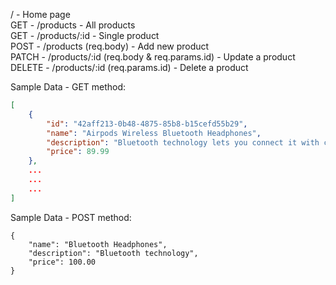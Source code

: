 / - Home page  
GET - /products - All products  
GET - /products/:id - Single product  
POST - /products (req.body) - Add new product  
PATCH - /products/:id (req.body & req.params.id) - Update a product  
DELETE - /products/:id (req.params.id) - Delete a product

Sample Data - GET method:

```json
[
    {
        "id": "42aff213-0b48-4875-85b8-b15cefd55b29",
        "name": "Airpods Wireless Bluetooth Headphones",
        "description": "Bluetooth technology lets you connect it with compatible devices",
        "price": 89.99
    },
    ...
    ...
    ...
]
```

Sample Data - POST method:

```
{
    "name": "Bluetooth Headphones",
    "description": "Bluetooth technology",
    "price": 100.00
}
```
